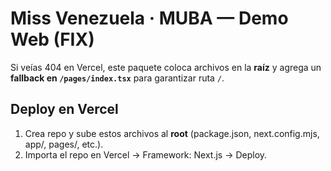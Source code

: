 # Miss Venezuela · MUBA — Demo Web (FIX)

Si veías 404 en Vercel, este paquete coloca archivos en la **raíz** y agrega un **fallback en `/pages/index.tsx`** para garantizar ruta `/`.

## Deploy en Vercel
1) Crea repo y sube estos archivos al **root** (package.json, next.config.mjs, app/, pages/, etc.).
2) Importa el repo en Vercel → Framework: Next.js → Deploy.

